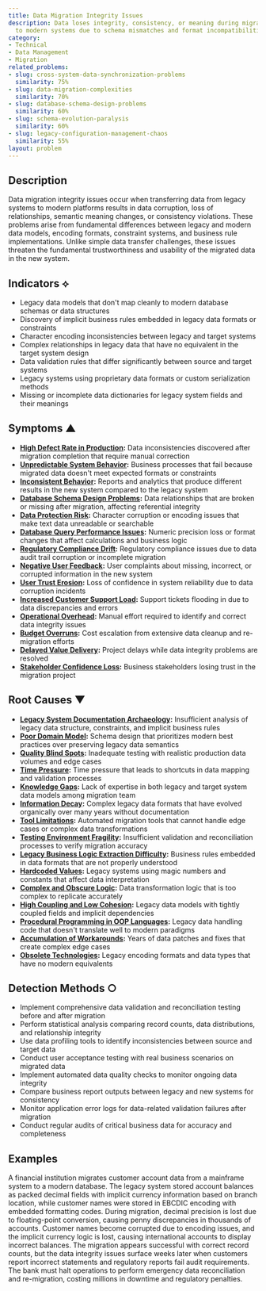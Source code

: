 ```yaml
---
title: Data Migration Integrity Issues
description: Data loses integrity, consistency, or meaning during migration from legacy
  to modern systems due to schema mismatches and format incompatibilities
category:
- Technical
- Data Management
- Migration
related_problems:
- slug: cross-system-data-synchronization-problems
  similarity: 75%
- slug: data-migration-complexities
  similarity: 70%
- slug: database-schema-design-problems
  similarity: 60%
- slug: schema-evolution-paralysis
  similarity: 60%
- slug: legacy-configuration-management-chaos
  similarity: 55%
layout: problem
---
```


## Description

Data migration integrity issues occur when transferring data from legacy systems to modern platforms results in data corruption, loss of relationships, semantic meaning changes, or consistency violations. These problems arise from fundamental differences between legacy and modern data models, encoding formats, constraint systems, and business rule implementations. Unlike simple data transfer challenges, these issues threaten the fundamental trustworthiness and usability of the migrated data in the new system.

## Indicators ⟡

- Legacy data models that don't map cleanly to modern database schemas or data structures
- Discovery of implicit business rules embedded in legacy data formats or constraints
- Character encoding inconsistencies between legacy and target systems
- Complex relationships in legacy data that have no equivalent in the target system design
- Data validation rules that differ significantly between source and target systems
- Legacy systems using proprietary data formats or custom serialization methods
- Missing or incomplete data dictionaries for legacy system fields and their meanings

## Symptoms ▲

- **[High Defect Rate in Production](high-defect-rate-in-production.md):** Data inconsistencies discovered after migration completion that require manual correction
- **[Unpredictable System Behavior](unpredictable-system-behavior.md):** Business processes that fail because migrated data doesn't meet expected formats or constraints
- **[Inconsistent Behavior](inconsistent-behavior.md):** Reports and analytics that produce different results in the new system compared to the legacy system
- **[Database Schema Design Problems](database-schema-design-problems.md):** Data relationships that are broken or missing after migration, affecting referential integrity
- **[Data Protection Risk](data-protection-risk.md):** Character corruption or encoding issues that make text data unreadable or searchable
- **[Database Query Performance Issues](database-query-performance-issues.md):** Numeric precision loss or format changes that affect calculations and business logic
- **[Regulatory Compliance Drift](regulatory-compliance-drift.md):** Regulatory compliance issues due to data audit trail corruption or incomplete migration
- **[Negative User Feedback](negative-user-feedback.md):** User complaints about missing, incorrect, or corrupted information in the new system
- **[User Trust Erosion](user-trust-erosion.md):** Loss of confidence in system reliability due to data corruption incidents
- **[Increased Customer Support Load](increased-customer-support-load.md):** Support tickets flooding in due to data discrepancies and errors
- **[Operational Overhead](operational-overhead.md):** Manual effort required to identify and correct data integrity issues
- **[Budget Overruns](budget-overruns.md):** Cost escalation from extensive data cleanup and re-migration efforts
- **[Delayed Value Delivery](delayed-value-delivery.md):** Project delays while data integrity problems are resolved
- **[Stakeholder Confidence Loss](stakeholder-confidence-loss.md):** Business stakeholders losing trust in the migration project

## Root Causes ▼

- **[Legacy System Documentation Archaeology](legacy-system-documentation-archaeology.md):** Insufficient analysis of legacy data structure, constraints, and implicit business rules
- **[Poor Domain Model](poor-domain-model.md):** Schema design that prioritizes modern best practices over preserving legacy data semantics
- **[Quality Blind Spots](quality-blind-spots.md):** Inadequate testing with realistic production data volumes and edge cases
- **[Time Pressure](time-pressure.md):** Time pressure that leads to shortcuts in data mapping and validation processes
- **[Knowledge Gaps](knowledge-gaps.md):** Lack of expertise in both legacy and target system data models among migration team
- **[Information Decay](information-decay.md):** Complex legacy data formats that have evolved organically over many years without documentation
- **[Tool Limitations](tool-limitations.md):** Automated migration tools that cannot handle edge cases or complex data transformations
- **[Testing Environment Fragility](testing-environment-fragility.md):** Insufficient validation and reconciliation processes to verify migration accuracy
- **[Legacy Business Logic Extraction Difficulty](legacy-business-logic-extraction-difficulty.md):** Business rules embedded in data formats that are not properly understood
- **[Hardcoded Values](hardcoded-values.md):** Legacy systems using magic numbers and constants that affect data interpretation
- **[Complex and Obscure Logic](complex-and-obscure-logic.md):** Data transformation logic that is too complex to replicate accurately
- **[High Coupling and Low Cohesion](high-coupling-low-cohesion.md):** Legacy data models with tightly coupled fields and implicit dependencies
- **[Procedural Programming in OOP Languages](procedural-programming-in-oop-languages.md):** Legacy data handling code that doesn't translate well to modern paradigms
- **[Accumulation of Workarounds](accumulation-of-workarounds.md):** Years of data patches and fixes that create complex edge cases
- **[Obsolete Technologies](obsolete-technologies.md):** Legacy encoding formats and data types that have no modern equivalents

## Detection Methods ○

- Implement comprehensive data validation and reconciliation testing before and after migration
- Perform statistical analysis comparing record counts, data distributions, and relationship integrity
- Use data profiling tools to identify inconsistencies between source and target data
- Conduct user acceptance testing with real business scenarios on migrated data
- Implement automated data quality checks to monitor ongoing data integrity
- Compare business report outputs between legacy and new systems for consistency
- Monitor application error logs for data-related validation failures after migration
- Conduct regular audits of critical business data for accuracy and completeness

## Examples

A financial institution migrates customer account data from a mainframe system to a modern database. The legacy system stored account balances as packed decimal fields with implicit currency information based on branch location, while customer names were stored in EBCDIC encoding with embedded formatting codes. During migration, decimal precision is lost due to floating-point conversion, causing penny discrepancies in thousands of accounts. Customer names become corrupted due to encoding issues, and the implicit currency logic is lost, causing international accounts to display incorrect balances. The migration appears successful with correct record counts, but the data integrity issues surface weeks later when customers report incorrect statements and regulatory reports fail audit requirements. The bank must halt operations to perform emergency data reconciliation and re-migration, costing millions in downtime and regulatory penalties.